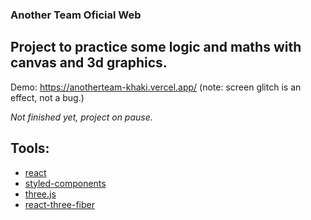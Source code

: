 ### Another Team Oficial Web

## Project to practice some logic and maths with canvas and 3d graphics.

Demo: https://anotherteam-khaki.vercel.app/ (note: screen glitch is an effect, not a bug.)

_Not finished yet, project on pause._

## Tools: 

* [react](https://es.reactjs.org/)
* [styled-components](https://www.npmjs.com/package/styled-components)
* [three.js](https://www.npmjs.com/package/three)
* [react-three-fiber](https://www.npmjs.com/package/react-three-fiber)

